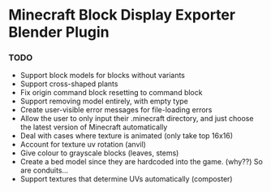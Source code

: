 # Minecraft Block Display Exporter Blender Plugin


### TODO
 - Support block models for blocks without variants
 - Support cross-shaped plants
 - Fix origin command block resetting to command block
 - Support removing model entirely, with empty type
 - Create user-visible error messages for file-loading errors
 - Allow the user to only input their .minecraft directory, and just choose the latest version of Minecraft automatically
 - Deal with cases where texture is animated (only take top 16x16)
 - Account for texture uv rotation (anvil)
 - Give colour to grayscale blocks (leaves, stems)
 - Create a bed model since they are hardcoded into the game. (why??) So are conduits...
 - Support textures that determine UVs automatically (composter)